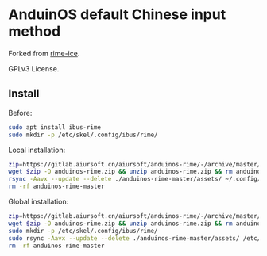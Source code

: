 # AnduinOS default Chinese input method

Forked from [rime-ice](https://github.com/iDvel/rime-ice).

GPLv3 License.

## Install

Before:

```bash
sudo apt install ibus-rime
sudo mkdir -p /etc/skel/.config/ibus/rime/
```

Local installation:

```bash
zip=https://gitlab.aiursoft.cn/aiursoft/anduinos-rime/-/archive/master/anduinos-rime-master.zip
wget $zip -O anduinos-rime.zip && unzip anduinos-rime.zip && rm anduinos-rime.zip
rsync -Aavx --update --delete ./anduinos-rime-master/assets/ ~/.config/ibus/rime/
rm -rf anduinos-rime-master
```

Global installation:

```bash
zip=https://gitlab.aiursoft.cn/aiursoft/anduinos-rime/-/archive/master/anduinos-rime-master.zip
wget $zip -O anduinos-rime.zip && unzip anduinos-rime.zip && rm anduinos-rime.zip
sudo mkdir -p /etc/skel/.config/ibus/rime/
sudo rsync -Aavx --update --delete ./anduinos-rime-master/assets/ /etc/skel/.config/ibus/rime/
rm -rf anduinos-rime-master
```
